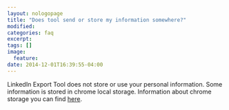 ```yaml
---
layout: nologopage
title: "Does tool send or store my information somewhere?"
modified:
categories: faq
excerpt:
tags: []
image:
  feature:
date: 2014-12-01T16:39:55-04:00
---
```


LinkedIn Export Tool does not store or use your personal information. Some information is stored in chrome local storage. Information about chrome storage you can find [here](https://developer.chrome.com/apps/storage).

